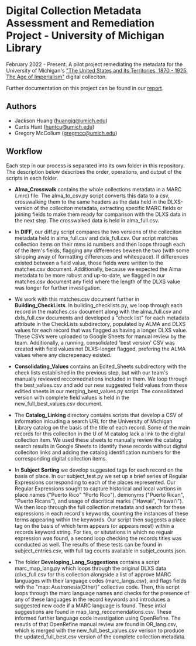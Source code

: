 

# Digital Collection Metadata Assessment and Remediation Project - University of Michigan Library

February 2022 - Present. A pilot project remediating the metadata for the University of Michigan's ["The United States and its Territories, 1870 - 1925: The Age of Imperialism"](https://quod.lib.umich.edu/p/philamer/) digital colleciton.

Further documentation on this project can be found in our [report](https://docs.google.com/document/d/15NfpqtLPfcfQ1oiRX9NhGXweel1XqYJVHg5A7OBwCT4/edit#).
## Authors

- Jackson Huang (huangjq@umich.edu)
- Curtis Hunt (huntcu@umich.edu)
- Gregory McCollum (gregmcc@umich.edu)




## Workflow

Each step in our process is separated into its own folder in this repository. The description below describes the order, operations, and output of the scripts in each folder.

- **Alma_Crosswalk** contains the whole collections metadata in a MARC (.mrc) file. The alma_to_csv.py script converts this data to a csv, crosswalking them to the same headers as the data held in the DLXS-version of the colleciton metadata, extracting specific MARC fields or joining fields to make them ready for comparison with the DLXS data in the next step. The crosswalked data is held in alma_full.csv.

- In **DIFF**, our diff.py script compares the two versions of the colleciton metadata held in alma_full.csv and dxls_full.csv. Our script matches collection items on their mms id numbers and then loops through each of the item's fields, flagging any differences beween the two (with some stripping away of formatting differences and whitespace). If differences existed between a field value, those fields were written to the matches.csv document. Additionally, because we expected the Alma metadata to be more robust and up-to-date, we flagged in our matches.csv document any field where the length of the DLXS value was longer for further investigation.

- We work with this matches.csv document further in **Building_CheckLists**. In building_checklists.py, we loop through each record in the matches.csv document along with the alma_full.csv and dxls_full.csv documents and developed a "check list" for each metadata attribute in the CheckLists subdirectory, populated by ALMA and DLXS values for each record that was flagged as having a longer DLXS value. These CSVs were uploaded to Google Sheets for manual review by the team. Additionally, a running, consolidated 'best version' CSV was created with field values not DLXS-longer flagged, prefering the ALMA values where any discrepenacy existed.

- **Consolidating_Values** contains an Edited_Sheets subdirectory with the check lists established in the previous step, but with our team's manually reviewed reccomednations included in them. We loop through the best_values.csv and add our new suggested field values from these editied sheets in our merging_best_values.py script. The consolidated version with complete field values is held in the new_full_best_values.csv document.

- The **Catalog_Linking** directory contains scripts that develop a CSV of information inlcuding a search URL for the University of Michigan Library catalog on the basis of the title of each record. Some of the main records for this colleciton in the U of M catalog lack a link to the digital collection item. We used these sheets to manually review the catalog search results in Google Sheets to identify these records without digital colleciton links and adding the catalog identification numbers for the corresponding digital collection items.

- In **Subject Sorting** we develop suggested tags for each record on the basis of place. In our subject_test.py we set up a brief series of Regular Expressions corresponding to each of the places represented. Our Regular Expressions sought to capture historical and local vartions in place names ("Puerto Rico"  "Porto Rico"), demonyms ("Puerto Rican", "Puerto Ricans"), and usage of diacritical marks ("Hawaii", "Hawaiʻi"). We then loop through the full collection metadata and search for these expressions in each record's keywords, counting the instances of these terms appearing within the keywords. Our script then suggests a place tag on the basis of which term appears (or appears most) within a records keyword string. For ties, or situtations in which no regualr expression was found, a second loop checking the records titles was conducted as well. The results of these tests can be found in subject_entries.csv, with full tag counts available in subjet_counts.json.

- The folder **Developing_Lang_Suggestions** contains a script marc_map_lang.py which loops through the original DLXS data (dlxs_full.csv for this collection alongside a list of approve MARC languages with their language codes (marc_langs.csv), and flags fields with the "map: Austronesia(Other)" collective code. Then, this script loops through the marc language names and checks for the presence of any of these languages in the record keywords and introduces a suggested new code if a MARC language is found. These intial suggestions are found in map_lang_reccomendations.csv. These informed further language code investigation using OpenRefine. The resutls of that OpenRefine manual review are found in OR_lang.csv, which is merged with the new_full_best_values.csv verison to produce the updated_full_best.csv version of the complete collection metadata.




